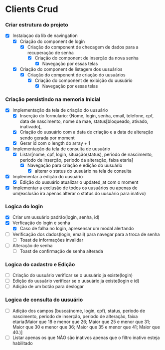 # Clients Crud

### Criar estrutura do projeto

- [x] Instalaçao da lib de navingation
  - [x] Criação do component de login
    - [x] Criação do component de checagem de dados para a recuperação de senha
      - [x] Criação do component de inserção da nova senha
        - [x] Navegação por essas telas
  - [x] Criação do component de listagem dos uusuários
    - [x] Criação do component de criação do uusuários
      - [x] Criação do component de exibição do uusuário
        - [x] Navegação por essas telas

### Criação persistindo na memoria Inicial

- [x] Implementação da tela de criação do uusuário
  - [x] Inserção do formulario: {Nome, login, senha, email, telefone, cpf, data de nascimento, nome da mae, status[bloqueado, ativado, inativado],
  - [x] Criação do uusuário com a data de criação e a data de alteração sendo gerada por moment
  - [x] Gerar id com o length do array + 1
- [x] Implementação da tela de consulta de uusuário
  - [x] Listar[nome, cpf, login, situação(status), periodo de nascimento, periodo de inserção, periodo da alteração, faixa etaria]
    - [x] Navegação para criação e edição do uusuário
      - [x] alterar o status do uusuário na tela de consulta
- [x] Implementar a edição do uusuário
  - [x] Edição do uusuário atualizar o updated_at com o moment
- [x] Implementar a exclusão de todos os uusuários ou apenas de um(exclusão ira apenas alterar o status do uusuário para inativo)

### Logica do login

- [x] Criar um uusuário padrão(login, senha, id)
- [x] Verficação do login e senha
  - [x] Caso de falha no login, apresensar um modal alertando
- [ ] Verificação dos dados(login, email) para navegar para a troca de senha
  - [ ] Toast de informações invalidar
- [ ] Alteração de senha
  - [ ] Toast de confirmação de senha alterada

### Logica do cadastro e Edição

- [ ] Criação do uusuário verificar se o uusuário ja existe(login)
- [ ] Edição do uusuário verificar se o uusuário ja existe(login e id)
- [ ] Adição de um botão para deslogar

### Logica de consulta do uusuário

- [ ] Adição dos campos [busca(nome, login, cpf), status, periodo de nascimento, periodo de inserção, periodo de alteração, faixa etaria(Maior que 18 e menor que 26; Maior que 25 e menor que 31; Maior que 30 e menor que 36; Maior que 35 e menor que 41; Maior que 40.)]
- [ ] Listar apenas os que NÃO são inativos apenas que o filtro inativo esteja habilitado
